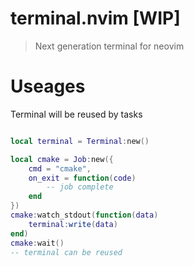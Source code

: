 # terminal.nvim [WIP]

> Next generation terminal for neovim


# Useages

Terminal will be reused by tasks

```lua

local terminal = Terminal:new()

local cmake = Job:new({
    cmd = "cmake",
    on_exit = function(code)
        -- job complete
    end
})
cmake:watch_stdout(function(data)
    terminal:write(data)
end)
cmake:wait()
-- terminal can be reused

```


